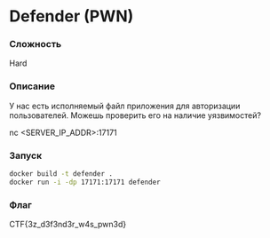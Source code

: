 # Defender (PWN)
### Сложность
Hard
### Описание
У нас есть исполняемый файл приложения для авторизации пользователей. Можешь проверить его на наличие уязвимостей?

nc <SERVER_IP_ADDR>:17171
### Запуск
```sh
docker build -t defender .
docker run -i -dp 17171:17171 defender
```
### Флаг
CTF{3z_d3f3nd3r_w4s_pwn3d}
